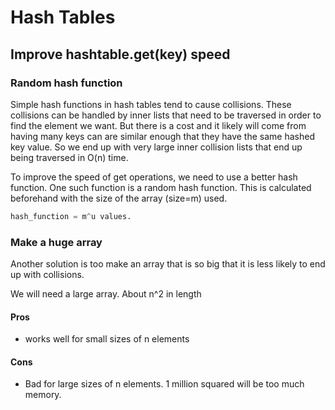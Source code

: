 # Hash Tables

## Improve hashtable.get(key) speed

### Random hash function

Simple hash functions in hash tables tend to cause collisions. These collisions can be handled by inner lists that need to be traversed in order to find the element we want. But there is a cost and it likely will come from having many keys can are similar enough that they have the same hashed key value. So we end up with very large inner collision lists that end up being traversed in O(n) time.

To improve the speed of get operations, we need to use a better hash function. One such function is a random hash function. This is calculated beforehand with the size of the array (size=m) used. 

```python
hash_function = m^u values.
```

### Make a huge array

Another solution is too make an array that is so big that it is less likely to end up with collisions.

We will need a large array. About n^2 in length


#### Pros

- works well for small sizes of n elements 

#### Cons

- Bad for large sizes of n elements. 1 million squared will be too much memory. 
